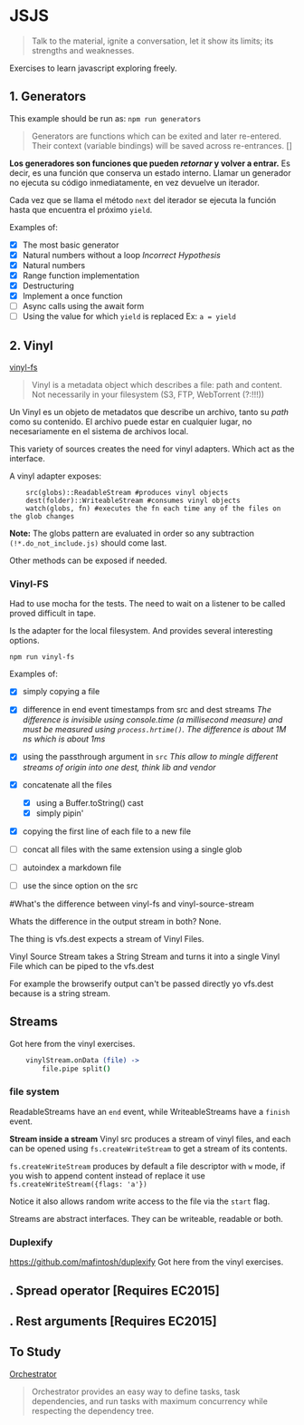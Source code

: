 # JSJS

> Talk to the material, ignite a conversation, let it show its limits; its strengths and weaknesses.

Exercises to learn javascript exploring freely.


## 1. Generators
This example should be run as: `npm run generators`

> Generators are functions which can be exited and later re-entered. Their context (variable bindings) will be saved across re-entrances. []

__Los generadores son funciones que pueden _retornar_ y volver a entrar.__
Es decir, es una función que conserva un estado interno.
Llamar un generador no ejecuta su código inmediatamente, en vez devuelve un iterador.

Cada vez que se llama el método `next` del iterador se ejecuta la función hasta que encuentra el próximo `yield`.


Examples of:

- [x] The most basic generator
- [x] Natural numbers without a loop _Incorrect Hypothesis_
- [x] Natural numbers
- [x] Range function implementation
- [x] Destructuring
- [x] Implement a once function
- [ ] Async calls using the await form
- [ ] Using the value for which `yield` is replaced Ex: `a = yield`

## 2. Vinyl
[vinyl-fs](https://github.com/gulpjs/vinyl-fs)

> Vinyl is a metadata object which describes a file: path and content. Not necessarily in your filesystem (S3, FTP, WebTorrent (?:!!!))

Un Vinyl es un objeto de metadatos que describe un archivo, tanto su _path_ como su contenido. El archivo puede estar en cualquier lugar, no necesariamente en el sistema de archivos local.

This variety of sources creates the need for vinyl adapters. Which act as the interface.

A vinyl adapter exposes:

```
	src(globs)::ReadableStream #produces vinyl objects
	dest(folder)::WriteableStream #consumes vinyl objects
	watch(globs, fn) #executes the fn each time any of the files on the glob changes
```

__Note:__ The globs pattern are evaluated in order so any subtraction `(!*.do_not_include.js)` should come last.

Other methods can be exposed if needed.

### Vinyl-FS
Had to use mocha for the tests. The need to wait on a listener to be called proved difficult in tape.

Is the adapter for the local filesystem. And provides several interesting options.

`npm run vinyl-fs`

Examples of:

- [x] simply copying a file
- [x] difference in end event timestamps from src and dest streams _The difference is invisible using console.time (a millisecond measure) and must be measured using `process.hrtime()`. The difference is about 1M ns which is about 1ms_

- [x] using the passthrough argument in `src` _This allow to mingle different streams of origin into one dest, think lib and vendor_
- [x] concatenate all the files
	- [x] using a Buffer.toString() cast
	- [x] simply pipin'
- [x] copying the first line of each file to a new file
- [ ] concat all files with the same extension using a single glob
- [ ] autoindex a markdown file
- [ ] use the since option on the src

#What's the difference between vinyl-fs and vinyl-source-stream

Whats the difference in the output stream in both? None.

The thing is vfs.dest expects a stream of Vinyl Files.

Vinyl Source Stream takes a String Stream and turns it into a single Vinyl File which can be piped to the vfs.dest

For example the browserify output can't be passed directly yo vfs.dest because is a string stream.

## Streams
Got here from the vinyl exercises.

```coffeescript
	vinylStream.onData (file) ->
		file.pipe split()
```
### file system

ReadableStreams have an `end` event, while WriteableStreams have a `finish` event.

__Stream inside a stream__ Vinyl src produces a stream of vinyl files, and each can be opened using
`fs.createWriteStream` to get a stream of its contents.

`fs.createWriteStream` produces by default a file descriptor with `w` mode, if you wish to append content instead of replace it use `fs.createWriteStream({flags: 'a'})`

Notice it also allows random write access to the file via the `start` flag.

Streams are abstract interfaces. They can be writeable, readable or both.



### Duplexify
https://github.com/mafintosh/duplexify
Got here from the vinyl exercises.

## . Spread operator [Requires EC2015]

## . Rest arguments [Requires EC2015]


## To Study

[Orchestrator](https://github.com/orchestrator/orchestrator)
>Orchestrator provides an easy way to define tasks, task dependencies, and run tasks with maximum concurrency while respecting the dependency tree.
